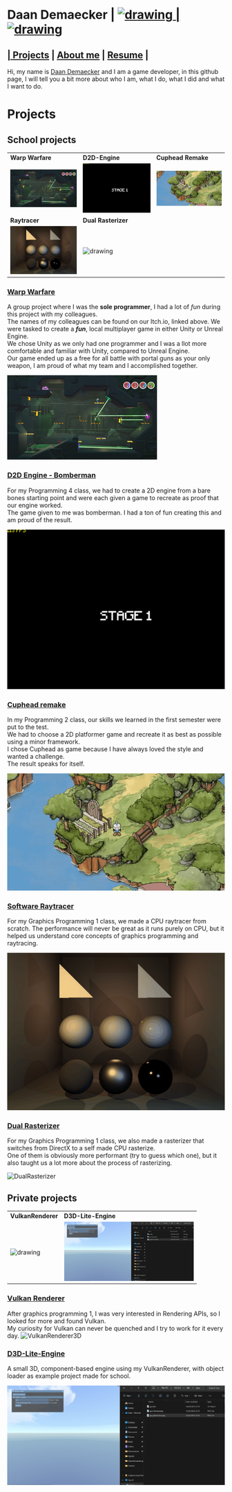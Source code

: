 # Daan Demaecker | <a href="https://www.linkedin.com/in/daan-demaecker-3737b0265/"><img src="https://content.linkedin.com/content/dam/me/business/en-us/amp/brand-site/v2/bg/LI-Bug.svg.original.svg" alt="drawing" width="25"/> | <a href="https://github.com/DaanDemaecker"><img src="https://github.githubassets.com/assets/GitHub-Mark-ea2971cee799.png" alt="drawing" width="25"/>

## | [Projects](#Projects)  |    [About me](AboutMe.md)  |    [Resume](Content/DaanDemaeckerCV.pdf) |
Hi, my name is [Daan Demaecker](AboutMe.md) and I am a game developer, in this github page, I will tell you a bit more about who I am, what I do, what I did and what I want to do.  

# Projects
## School projects

| | | |
|----------------------------------------|----------------------------------------|----------------------------------------|
|**Warp Warfare**|**D2D-Engine**|**Cuphead Remake**|
|<img src="Content/WarpWarfare.png" alt="drawing" width="300"/>|<img src="Content/Bomberman.gif" alt="drawing" width="300"/>|<img src="Content/Cuphead.gif" alt="drawing" width="300"/>|
|**Raytracer**|**Dual Rasterizer**|
|<img src="Content/RayTracer.gif" alt="drawing" width="300"/>|<img src="Content/DualRasterizer.gif" alt="drawing" width="300"/>|


### [Warp Warfare](https://luckyelias.itch.io/group29-warp-warfare)
A group project where I was the **sole programmer**, I had a lot of *fun* during this project with my colleagues.  
The names of my colleagues can be found on our Itch.io, linked above.
We were tasked to create a ***fun***, local multiplayer game in either Unity or Unreal Engine.  
We chose Unity as we only had one programmer and I was a llot more comfortable and familiar with Unity, compared to Unreal Engine.  
Our game ended up as a free for all battle with portal guns as your only weapon, I am proud
of what my team and I accomplished together.  

![Warp Warfare](Content/WarpWarfare.png)


### [D2D Engine - Bomberman](https://github.com/DaanDemaecker/D2DEngine)
For my Programming 4 class, we had to create a 2D engine from a bare bones starting point and were each given a game to recreate as proof that our engine worked.  
The game given to me was bomberman. I had a ton of fun creating this and am proud of the result.  

![bomberman](Content/Bomberman.gif)


### [Cuphead remake](https://github.com/DaanDemaecker/CupheadRemake)
In my Programming 2 class, our skills we learned in the first semester were put to the test.  
We had to choose a 2D platformer game and recreate it as best as possible using a minor framework.  
I chose Cuphead as game because I have always loved the style and wanted a challenge.  
The result speaks for itself.

![Cuphead](Content/Cuphead.gif)


### [Software Raytracer](https://github.com/DaanDemaecker/RayTracer)
For my Graphics Programming 1 class, we made a CPU raytracer from scratch. 
The performance will never be great as it runs purely on CPU, but it helped us understand core concepts of graphics programming and raytracing.  

![RayTracer](Content/RayTracer.gif)


### [Dual Rasterizer](https://github.com/DaanDemaecker/DualRasterizer)
For my Graphics Programming 1 class, we also made a rasterizer that switches from DirectX to a self made CPU rasterize.  
One of them is obviously more performant (try to guess which one), but it also taught us a lot more about the process of rasterizing.  

![DualRasterizer](Content/DualRasterizer.gif)


## Private projects

| | |
|----------------------------------------|----------------------------------------|
|**VulkanRenderer**|**D3D-Lite-Engine**|
|<img src="Content/VulkanRenderer3D.gif" alt="drawing" width="300"/>|<img src="Content/D3D-Lite-Engine.gif" alt="drawing" width="300"/>|

### [Vulkan Renderer](https://github.com/DaanDemaecker/VulkanRenderer)
After graphics programming 1, I was very interested in Rendering APIs, so I looked for more and found Vulkan.  
My curiosity for Vulkan can never be quenched and I try to work for it every day.
![VulkanRenderer3D](Content/VulkanRenderer3D.gif)


### [D3D-Lite-Engine](https://github.com/DaanDemaecker/D3D-Lite-Engine)
A small 3D, component-based engine using my VulkanRenderer, with object loader as example project made for school.

![object loader](Content/D3D-Lite-Engine.gif)

